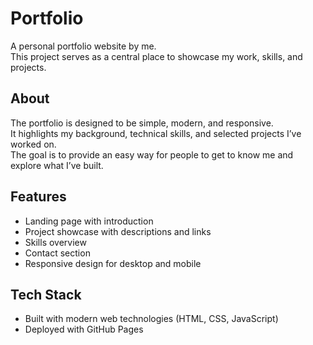 # Portfolio

A personal portfolio website by me.  
This project serves as a central place to showcase my work, skills, and projects.

## About

The portfolio is designed to be simple, modern, and responsive.  
It highlights my background, technical skills, and selected projects I’ve worked on.  
The goal is to provide an easy way for people to get to know me and explore what I’ve built.

## Features

- Landing page with introduction  
- Project showcase with descriptions and links  
- Skills overview  
- Contact section  
- Responsive design for desktop and mobile  

## Tech Stack

- Built with modern web technologies (HTML, CSS, JavaScript)  
- Deployed with GitHub Pages

